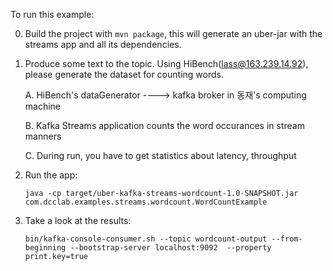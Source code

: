 To run this example:

0. Build the project with `mvn package`, this will generate an uber-jar with the streams app and all its dependencies.

1. Produce some text to the topic.
    Using HiBench(lass@163.239.14.92), please generate the dataset for counting words.
    
    A. HiBench's dataGenerator ----> kafka broker in 동재's computing machine

    B. Kafka Streams application counts the word occurances in stream manners

    C. During run, you have to get statistics about latency, throughput

2. Run the app:

    `java -cp target/uber-kafka-streams-wordcount-1.0-SNAPSHOT.jar com.dcclab.examples.streams.wordcount.WordCountExample`

3. Take a look at the results:

    `bin/kafka-console-consumer.sh --topic wordcount-output --from-beginning --bootstrap-server localhost:9092  --property print.key=true`
